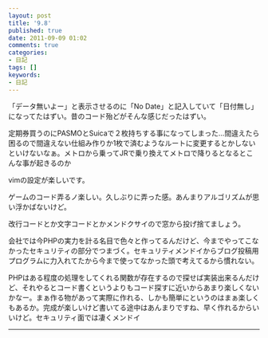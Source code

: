 ```yaml
---
layout: post
title: '9.8'
published: true
date: 2011-09-09 01:02
comments: true
categories:
- 日記
tags: []
keywords:
- 日記
---
```

「データ無いよー」と表示させるのに「No Date」と記入していて「日付無し」になってたはずい。昔のコード殆どがそんな感じだったはずい。

定期券買うのにPASMOとSuicaで２枚持ちする事になってしまった...間違えたら困るので間違えない仕組み作りか1枚で済むようなルートに変更するとかしないといけないなぁ。メトロから乗ってJRで乗り換えてメトロで降りるとなるとこんな事が起きるのか

vimの設定が楽しいです。

ゲームのコード弄るノ楽しい。久しぶりに弄った感。あんまりアルゴリズムが思い浮かばないけど。

改行コードとか文字コードとかメンドクサイので窓から投げ捨てましょう。

会社では今PHPの実力を計る名目で色々と作ってるんだけど、今までやってこなかったセキュリティの部分でつまづく。セキュリティメンドイからブログ投稿用プログラムに力入れてたから今まで使ってなかった頭で考えてるから慣れない。

PHPはある程度の処理をしてくれる関数が存在するので探せば実装出来るんだけど、それやるとコード書くというよりもコード探すに近いからあまり楽しくないかなー。まぁ作る物があって実際に作れる、しかも簡単にというのはまぁ楽しくもあるか。完成が楽しいけど書いてる途中はあんまりですね、早く作れるからいいけど。セキュリティ面では凄くメンドイ

---


